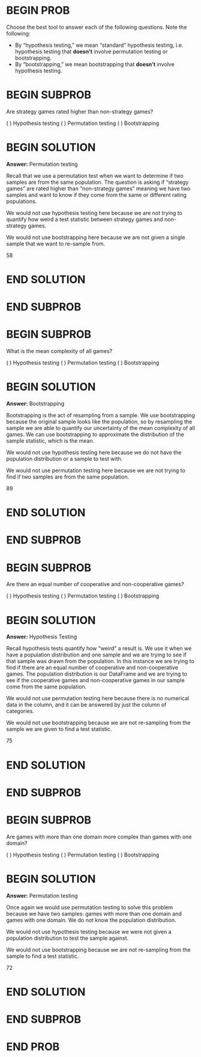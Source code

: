 # BEGIN PROB
Choose the best tool to answer each of the following questions. Note the following:

- By “hypothesis testing,” we mean “standard” hypothesis testing, i.e. hypothesis testing
that **doesn’t** involve permutation testing or bootstrapping.
- By “bootstrapping,” we mean bootstrapping that **doesn’t** involve hypothesis testing.

# BEGIN SUBPROB
Are strategy games rated higher than non-strategy games?

( ) Hypothesis testing
( ) Permutation testing
( ) Bootstrapping

# BEGIN SOLUTION

**Answer:** Permutation testing

Recall that we use a permutation test when we want to determine if two samples are from the same population. The question is asking if “strategy games” are rated higher than “non-strategy games” meaning we have two samples and want to know if they come from the same or different rating populations.

We would not use hypothesis testing here because we are not trying to quantify how weird a test statistic between strategy games and non-strategy games.

We would not use bootstrapping here because we are not given a single sample that we want to re-sample from.

<average>58</average>

# END SOLUTION

# END SUBPROB

# BEGIN SUBPROB
What is the mean complexity of all games?

( ) Hypothesis testing
( ) Permutation testing
( ) Bootstrapping

# BEGIN SOLUTION

**Answer:** Bootstrapping

Bootstrapping is the act of resampling from a sample. We use bootstrapping because the original sample looks like the population, so by resampling the sample we are able to quantify our uncertainty of the mean complexity of all games. We can use bootstrapping to approximate the distribution of the sample statistic, which is the mean.

We would not use hypothesis testing here because we do not have the population distribution or a sample to test with.

We would not use permutation testing here because we are not trying to find if two samples are from the same population.

<average>89</average>

# END SOLUTION

# END SUBPROB

# BEGIN SUBPROB
 Are there an equal number of cooperative and non-cooperative games?

( ) Hypothesis testing
( ) Permutation testing
( ) Bootstrapping

# BEGIN SOLUTION

**Answer:** Hypothesis Testing

Recall hypothesis tests quantify how “weird” a result is. We use it when we have a population distribution and one sample and we are trying to see if that sample was drawn from the population. In this instance we are trying to find if there are an equal number of cooperative and non-cooperative games. The population distribution is our DataFrame and we are trying to see if the cooperative games and non-cooperative games in our sample come from the same population.

We would not use permutation testing here because there is no numerical data in the column, and it can be answered by just the column of categories.

We would not use bootstrapping because we are not re-sampling from the sample we are given to find a test statistic.

<average>75</average>

# END SOLUTION

# END SUBPROB

# BEGIN SUBPROB
Are games with more than one domain more complex than games with one domain?

( ) Hypothesis testing
( ) Permutation testing
( ) Bootstrapping

# BEGIN SOLUTION

**Answer:** Permutation testing

Once again we would use permutation testing to solve this problem because we have two samples: games with more than one domain and games with one domain. We do not know the population distribution.

We would not use hypothesis testing because we were not given a population distribution to test the sample against.

We would not use bootstrapping because we are not re-sampling from the sample to find a test statistic.

<average>72</average>

# END SOLUTION

# END SUBPROB

# END PROB
